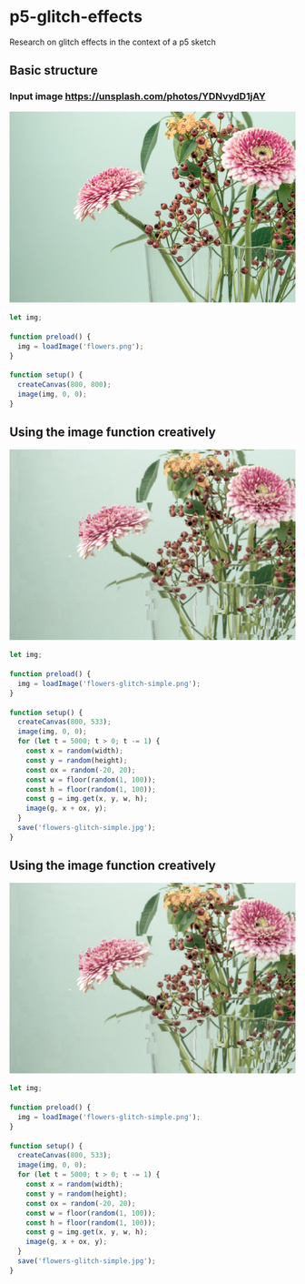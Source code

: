 # p5-glitch-effects
Research on glitch effects in the context of a p5 sketch 

## Basic structure

### Input image https://unsplash.com/photos/YDNvydD1jAY
![flowers](flowers.png)

```javascript
let img;

function preload() {
  img = loadImage('flowers.png');
}

function setup() {
  createCanvas(800, 800);
  image(img, 0, 0);
}
```

## Using the image function creatively
![flowers](flowers-glitch-simple.jpg)

```javascript
let img;

function preload() {
  img = loadImage('flowers-glitch-simple.png');
}

function setup() {
  createCanvas(800, 533);
  image(img, 0, 0);
  for (let t = 5000; t > 0; t -= 1) {
    const x = random(width);
    const y = random(height);
    const ox = random(-20, 20);
    const w = floor(random(1, 100));
    const h = floor(random(1, 100));
    const g = img.get(x, y, w, h);
    image(g, x + ox, y);
  }
  save('flowers-glitch-simple.jpg');
}
```

## Using the image function creatively
![flowers](flowers-glitch-simple.jpg)

```javascript
let img;

function preload() {
  img = loadImage('flowers-glitch-simple.png');
}

function setup() {
  createCanvas(800, 533);
  image(img, 0, 0);
  for (let t = 5000; t > 0; t -= 1) {
    const x = random(width);
    const y = random(height);
    const ox = random(-20, 20);
    const w = floor(random(1, 100));
    const h = floor(random(1, 100));
    const g = img.get(x, y, w, h);
    image(g, x + ox, y);
  }
  save('flowers-glitch-simple.jpg');
}
```
